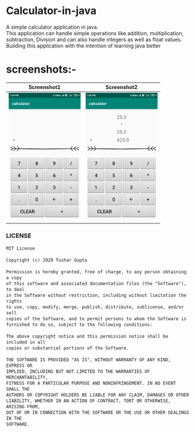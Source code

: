 # Calculator-in-java
A simple calculator application in java.<br/>
This application can handle simple operations like addition, multiplication,<br/>
subtraction, Division and can also handle integers as well as float values.<br/>
Building this application with the intention of learning java better

# screenshots:-
|Screenshot1|Screenshot2|
:-------:|:-------:
<img src="https://github.com/Tushargupta9800/Calculator-in-java/blob/master/Screenshots/Screenshot1.jpg" height="350em" />|<img src="https://github.com/Tushargupta9800/Calculator-in-java/blob/master/Screenshots/Screenshot2.jpg" height="350em" />|

### LICENSE

```
MIT License

Copyright (c) 2020 Tushar Gupta

Permission is hereby granted, free of charge, to any person obtaining a copy
of this software and associated documentation files (the "Software"), to deal
in the Software without restriction, including without limitation the rights
to use, copy, modify, merge, publish, distribute, sublicense, and/or sell
copies of the Software, and to permit persons to whom the Software is
furnished to do so, subject to the following conditions:

The above copyright notice and this permission notice shall be included in all
copies or substantial portions of the Software.

THE SOFTWARE IS PROVIDED "AS IS", WITHOUT WARRANTY OF ANY KIND, EXPRESS OR
IMPLIED, INCLUDING BUT NOT LIMITED TO THE WARRANTIES OF MERCHANTABILITY,
FITNESS FOR A PARTICULAR PURPOSE AND NONINFRINGEMENT. IN NO EVENT SHALL THE
AUTHORS OR COPYRIGHT HOLDERS BE LIABLE FOR ANY CLAIM, DAMAGES OR OTHER
LIABILITY, WHETHER IN AN ACTION OF CONTRACT, TORT OR OTHERWISE, ARISING FROM,
OUT OF OR IN CONNECTION WITH THE SOFTWARE OR THE USE OR OTHER DEALINGS IN THE
SOFTWARE.
